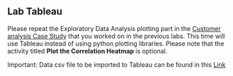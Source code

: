 ## Lab Tableau

Please repeat the Exploratory Data Analysis plotting part in the [Customer analysis Case Study](https://github.com/raafat-hantoush/IH_RH_DA_FT_MAY_2022/blob/main/Class_Materials/Case_Studies/Customer_Analysis_Case_Study/Activities.md) that you worked on in the previous labs. This time will use Tableau instead of using python plotting libraries. Please note that the activity titled <b>Plot the Correlation Heatmap</b> is optional.


Important:  Data csv file to be imported to Tableau can be found in this [Link](https://github.com/raafat-hantoush/IH_RH_DA_FT_MAY_2022/blob/main/Class_Materials/Case_Studies/Customer_Analysis_Case_Study/Data/Data_Marketing_Customer_Analysis_Round3.csv)


